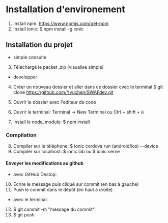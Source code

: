 # Installation d'environement
1. Install npm: https://www.npmjs.com/get-npm
2. Install ionic:  $ npm install -g ionic

## Installation du projet
- simple consulte
3. Téléchargé le packet .zip (visualise simple)
- developper
4. Créer un nouveau dossier et aller dans ce dossier cvec le terminal
$ git clone https://github.com/Yyuchen/SWAFdev.git

5. Ouvrir le dossier avec l'editeur de code
6. Ouvrir le terminal: Terminal -> New Terminal ou Ctrl + shift + ù
7. Install le node_module: $ npm install

### Compilation
8. Compiler sur le téléphone: $ ionic cordova run (android/ios) --device
9. Compiler sur localhost: $ ionic lab ou $ ionic serve

#### Envoyer les modifications au github
- avec GitHub Destop:
10. Ecrire le message puis cliqué sur commit (en bas à gauche)
11. Push le commit dans le dépôt (en haut à droite)

- avec le terminal:
12. $ git commit -m "message du commit"
13. $ git push 





